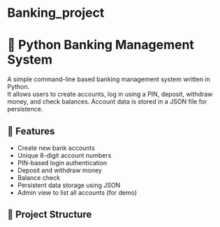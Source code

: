 # Banking_project
# 🏦 Python Banking Management System

A simple command-line based banking management system written in Python.  
It allows users to create accounts, log in using a PIN, deposit, withdraw money, and check balances. Account data is stored in a JSON file for persistence.

## 🚀 Features
- Create new bank accounts
- Unique 8-digit account numbers
- PIN-based login authentication
- Deposit and withdraw money
- Balance check
- Persistent data storage using JSON
- Admin view to list all accounts (for demo)

## 📂 Project Structure

